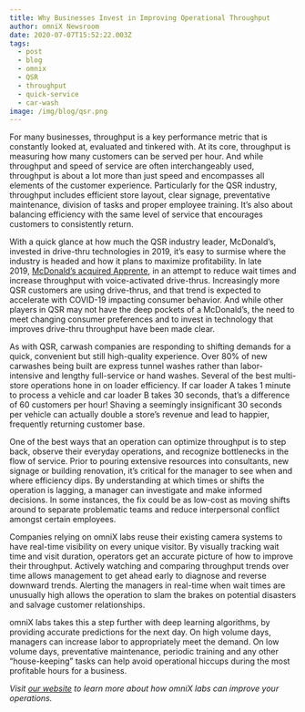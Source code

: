 ```yaml
---
title: Why Businesses Invest in Improving Operational Throughput
author: omniX Newsroom
date: 2020-07-07T15:52:22.003Z
tags:
  - post
  - blog
  - omnix
  - QSR
  - throughput
  - quick-service
  - car-wash
image: /img/blog/qsr.png
---
```

For many businesses, throughput is a key performance metric that is constantly looked at, evaluated and tinkered with. At its core, throughput is measuring how many customers can be served per hour. And while throughput and speed of service are often interchangeably used, throughput is about a lot more than just speed and encompasses all elements of the customer experience. Particularly for the QSR industry, throughput includes efficient store layout, clear signage, preventative maintenance, division of tasks and proper employee training. It’s also about balancing efficiency with the same level of service that encourages customers to consistently return.

With a quick glance at how much the QSR industry leader, McDonald’s, invested in drive-thru technologies in 2019, it’s easy to surmise where the industry is headed and how it plans to maximize profitability. In late 2019, [McDonald’s acquired Apprente](https://techcrunch.com/2019/09/10/mcdonalds-acquires-apprente/), in an attempt to reduce wait times and increase throughput with voice-activated drive-thrus. Increasingly more QSR customers are using drive-thrus, and that trend is expected to accelerate with COVID-19 impacting consumer behavior. And while other players in QSR may not have the deep pockets of a McDonald’s, the need to meet changing consumer preferences and to invest in technology that improves drive-thru throughput have been made clear.

As with QSR, carwash companies are responding to shifting demands for a quick, convenient but still high-quality experience. Over 80% of new carwashes being built are express tunnel washes rather than labor-intensive and lengthy full-service or hand washes. Several of the best multi-store operations hone in on loader efficiency. If car loader A takes 1 minute to process a vehicle and car loader B takes 30 seconds, that’s a difference of 60 customers per hour! Shaving a seemingly insignificant 30 seconds per vehicle can actually double a store’s revenue and lead to happier, frequently returning customer base.

One of the best ways that an operation can optimize throughput is to step back, observe their everyday operations, and recognize bottlenecks in the flow of service. Prior to pouring extensive resources into consultants, new signage or building renovation, it’s critical for the manager to see when and where efficiency dips. By understanding at which times or shifts the operation is lagging, a manager can investigate and make informed decisions. In some instances, the fix could be as low-cost as moving shifts around to separate problematic teams and reduce interpersonal conflict amongst certain employees.

Companies relying on omniX labs reuse their existing camera systems to have real-time visibility on every unique visitor. By visually tracking wait time and visit duration, operators get an accurate picture of how to improve their throughput. Actively watching and comparing throughput trends over time allows management to get ahead early to diagnose and reverse downward trends. Alerting the managers in real-time when wait times are unusually high allows the operation to slam the brakes on potential disasters and salvage customer relationships.

omniX labs takes this a step further with deep learning algorithms, by providing accurate predictions for the next day. On high volume days, managers can increase labor to appropriately meet the demand. On low volume days, preventative maintenance, periodic training and any other “house-keeping” tasks can help avoid operational hiccups during the most profitable hours for a business.

*Visit [our website](https://omnixlabs.com/) to learn more about how omniX labs can improve your operations.*